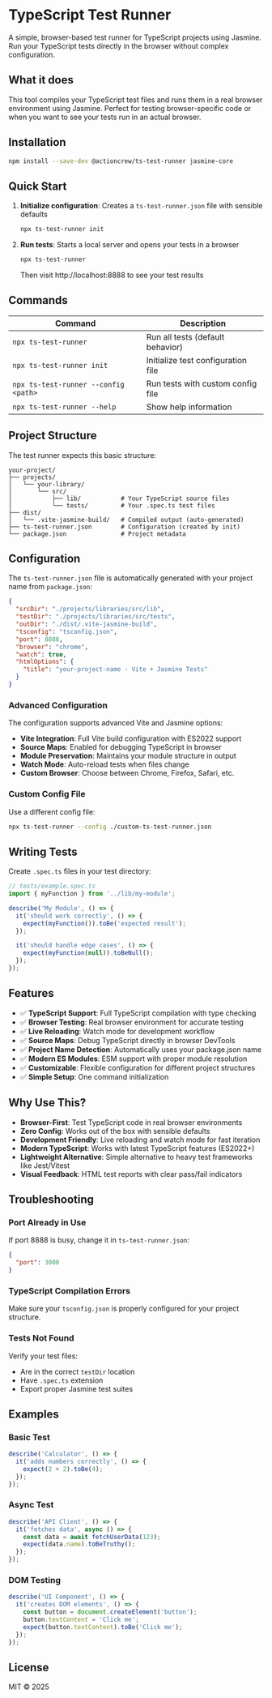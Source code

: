 # TypeScript Test Runner

A simple, browser-based test runner for TypeScript projects using Jasmine. Run your TypeScript tests directly in the browser without complex configuration.

## What it does

This tool compiles your TypeScript test files and runs them in a real browser environment using Jasmine. Perfect for testing browser-specific code or when you want to see your tests run in an actual browser.

## Installation

```bash
npm install --save-dev @actioncrew/ts-test-runner jasmine-core
```

## Quick Start

1. **Initialize configuration**: Creates a `ts-test-runner.json` file with sensible defaults
   ```bash
   npx ts-test-runner init
   ```

2. **Run tests**: Starts a local server and opens your tests in a browser
   ```bash
   npx ts-test-runner
   ```
   Then visit http://localhost:8888 to see your test results

## Commands

| Command | Description |
|---------|-------------|
| `npx ts-test-runner` | Run all tests (default behavior) |
| `npx ts-test-runner init` | Initialize test configuration file |
| `npx ts-test-runner --config <path>` | Run tests with custom config file |
| `npx ts-test-runner --help` | Show help information |

## Project Structure

The test runner expects this basic structure:

```
your-project/
├── projects/
│   └── your-library/
│       └── src/
│           ├── lib/           # Your TypeScript source files
│           └── tests/         # Your .spec.ts test files
├── dist/
│   └── .vite-jasmine-build/   # Compiled output (auto-generated)
├── ts-test-runner.json        # Configuration (created by init)
└── package.json               # Project metadata
```

## Configuration

The `ts-test-runner.json` file is automatically generated with your project name from `package.json`:

```json
{
  "srcDir": "./projects/libraries/src/lib",
  "testDir": "./projects/libraries/src/tests", 
  "outDir": "./dist/.vite-jasmine-build",
  "tsconfig": "tsconfig.json",
  "port": 8888,
  "browser": "chrome",
  "watch": true,
  "htmlOptions": {
    "title": "your-project-name - Vite + Jasmine Tests"
  }
}
```

### Advanced Configuration

The configuration supports advanced Vite and Jasmine options:

- **Vite Integration**: Full Vite build configuration with ES2022 support
- **Source Maps**: Enabled for debugging TypeScript in browser
- **Module Preservation**: Maintains your module structure in output
- **Watch Mode**: Auto-reload tests when files change
- **Custom Browser**: Choose between Chrome, Firefox, Safari, etc.

### Custom Config File

Use a different config file:

```bash
npx ts-test-runner --config ./custom-ts-test-runner.json
```

## Writing Tests

Create `.spec.ts` files in your test directory:

```typescript
// tests/example.spec.ts
import { myFunction } from '../lib/my-module';

describe('My Module', () => {
  it('should work correctly', () => {
    expect(myFunction()).toBe('expected result');
  });

  it('should handle edge cases', () => {
    expect(myFunction(null)).toBeNull();
  });
});
```

## Features

- ✅ **TypeScript Support**: Full TypeScript compilation with type checking
- ✅ **Browser Testing**: Real browser environment for accurate testing
- ✅ **Live Reloading**: Watch mode for development workflow
- ✅ **Source Maps**: Debug TypeScript directly in browser DevTools  
- ✅ **Project Name Detection**: Automatically uses your package.json name
- ✅ **Modern ES Modules**: ESM support with proper module resolution
- ✅ **Customizable**: Flexible configuration for different project structures
- ✅ **Simple Setup**: One command initialization

## Why Use This?

- **Browser-First**: Test TypeScript code in real browser environments
- **Zero Config**: Works out of the box with sensible defaults
- **Development Friendly**: Live reloading and watch mode for fast iteration
- **Modern TypeScript**: Works with latest TypeScript features (ES2022+)
- **Lightweight Alternative**: Simple alternative to heavy test frameworks like Jest/Vitest
- **Visual Feedback**: HTML test reports with clear pass/fail indicators

## Troubleshooting

### Port Already in Use
If port 8888 is busy, change it in `ts-test-runner.json`:
```json
{
  "port": 3000
}
```

### TypeScript Compilation Errors
Make sure your `tsconfig.json` is properly configured for your project structure.

### Tests Not Found
Verify your test files:
- Are in the correct `testDir` location
- Have `.spec.ts` extension
- Export proper Jasmine test suites

## Examples

### Basic Test
```typescript
describe('Calculator', () => {
  it('adds numbers correctly', () => {
    expect(2 + 2).toBe(4);
  });
});
```

### Async Test
```typescript
describe('API Client', () => {
  it('fetches data', async () => {
    const data = await fetchUserData(123);
    expect(data.name).toBeTruthy();
  });
});
```

### DOM Testing
```typescript
describe('UI Component', () => {
  it('creates DOM elements', () => {
    const button = document.createElement('button');
    button.textContent = 'Click me';
    expect(button.textContent).toBe('Click me');
  });
});
```

## License

MIT © 2025